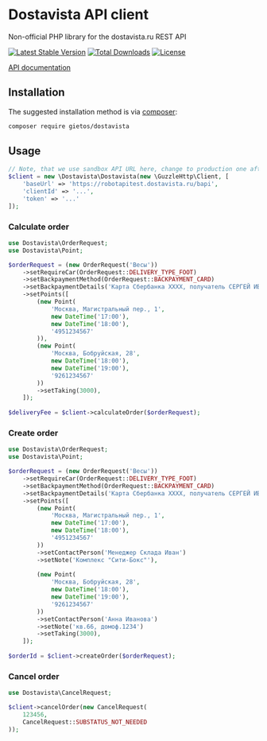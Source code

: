 Dostavista API client
=====================

Non-official PHP library for the dostavista.ru REST API

[![Latest Stable Version](https://poser.pugx.org/gietos/dostavista/version)](https://packagist.org/packages/gietos/dostavista)
[![Total Downloads](https://poser.pugx.org/gietos/dostavista/downloads)](https://packagist.org/packages/gietos/dostavista)
[![License](https://poser.pugx.org/gietos/dostavista/license)](https://packagist.org/packages/gietos/dostavista)

[API documentation](https://docs.google.com/document/d/1-yjBzfkI9Zb44kkQB_rMcq5pNeLThyD6YbvXR9wl7IY/edit?usp=sharing)

## Installation

The suggested installation method is via [composer](https://getcomposer.org/):

```sh
composer require gietos/dostavista
```

## Usage

```php
// Note, that we use sandbox API URL here, change to production one after tests 
$client = new \Dostavista\Dostavista(new \GuzzleHttp\Client, [
    'baseUrl' => 'https://robotapitest.dostavista.ru/bapi',
    'clientId' => '...',
    'token' => '...'
]);
```

### Calculate order

```php
use Dostavista\OrderRequest;
use Dostavista\Point;

$orderRequest = (new OrderRequest('Весы'))
    ->setRequireCar(OrderRequest::DELIVERY_TYPE_FOOT)
    ->setBackpaymentMethod(OrderRequest::BACKPAYMENT_CARD)
    ->setBackpaymentDetails('Карта Сбербанка XXXX, получатель СЕРГЕЙ ИВАНОВИЧ П')
    ->setPoints([
        (new Point(
            'Москва, Магистральный пер., 1',
            new DateTime('17:00'),
            new DateTime('18:00'),
            '4951234567'
        )),
        (new Point(
            'Москва, Бобруйская, 28',
            new DateTime('18:00'),
            new DateTime('19:00'),
            '9261234567'
        ))
        ->setTaking(3000),
    ]);
    
$deliveryFee = $client->calculateOrder($orderRequest);
```

### Create order

```php
use Dostavista\OrderRequest;
use Dostavista\Point;

$orderRequest = (new OrderRequest('Весы'))
    ->setRequireCar(OrderRequest::DELIVERY_TYPE_FOOT)
    ->setBackpaymentMethod(OrderRequest::BACKPAYMENT_CARD)
    ->setBackpaymentDetails('Карта Сбербанка XXXX, получатель СЕРГЕЙ ИВАНОВИЧ П')
    ->setPoints([
        (new Point(
            'Москва, Магистральный пер., 1',
            new DateTime('17:00'),
            new DateTime('18:00'),
            '4951234567'
        ))
        ->setContactPerson('Менеджер Склада Иван')
        ->setNote('Комплекс "Сити-Бокс"'),
        
        (new Point(
            'Москва, Бобруйская, 28',
            new DateTime('18:00'),
            new DateTime('19:00'),
            '9261234567'
        ))
        ->setContactPerson('Анна Иванова')
        ->setNote('кв.66, домоф.1234')
        ->setTaking(3000),
    ]);
    
$orderId = $client->createOrder($orderRequest);
```

### Cancel order

```php
use Dostavista\CancelRequest;

$client->cancelOrder(new CancelRequest(
    123456,
    CancelRequest::SUBSTATUS_NOT_NEEDED
));
```
